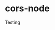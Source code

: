 # cors-node
Testing











































































































